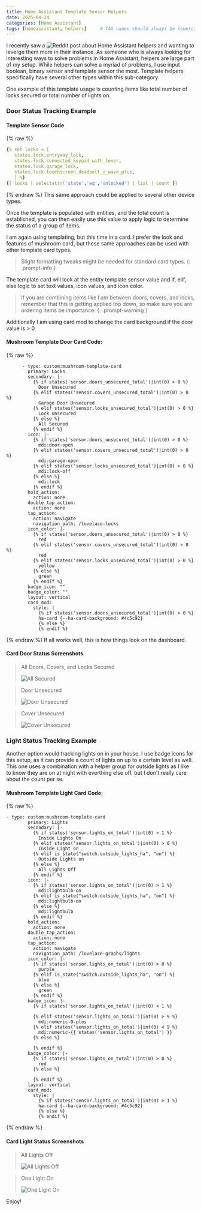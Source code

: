 ```yaml
---
title: Home Assistant Template Sensor Helpers
date: 2025-04-24
categories: [Home Assistant]
tags: [homeassistant, helpers]     # TAG names should always be lowercase
---
```


I recently saw a ![Reddit post](https://www.reddit.com/r/homeassistant/comments/1k6p6lg/ha_helpers/) about Home Assistant helpers and wanting to leverge them more in their instance.  As someone who is always looking for interesting ways to solve problems in Home Assistant, helpers are large part of my setup.  While helpers can solve a myriad of problems, I use input boolean, binary sensor and template sensor the most.  Template helpers specifically have several other types within this sub-category.

One example of this template usage is counting items like total number of locks secured or total number of lights on. 

### Door Status Tracking Example

#### Template Sensor Code
{% raw %}
```yaml
{% set locks = [
   states.lock.entryway_lock,
   states.lock.connected_keypad_with_lever,
   states.lock.garage_lock,
   states.lock.touchscreen_deadbolt_z_wave_plus,
   ] %}
{{ locks | selectattr('state','eq','unlocked') | list | count }}
```
{% endraw %}
This same approach could be applied to several other device types. 
 
Once the template is populated with entities, and the total count is established, you can then easily use this value to apply logic to determine the status of a group of items.

I am again using templating, but this time in a card.  I prefer the look and features of mushroom card, but these same approaches can be used with other template card types.  

> Slight formatting tweaks might be needed for standard card types. 
{: .prompt-info }

The template card will look at the entity template sensor value and if, elif, else logic to set text values, icon values, and icon color.

> If you are combining items like I am between doors, covers, and locks, remember that this is getting applied top down, so make sure you are ordering items be importance.
{: .prompt-warning }

Additionally I am using card mod to change the card background if the door value is > 0

#### Mushroom Template Door Card Code:
{% raw %}
```
      - type: custom:mushroom-template-card
        primary: Locks
        secondary: |-
          {% if states('sensor.doors_unsecured_total')|int(0) > 0 %}
            Door Unsecured
          {% elif states('sensor.covers_unsecured_total')|int(0) > 0 %}
            Garage Door Unsecured
          {% elif states('sensor.locks_unsecured_total')|int(0) > 0 %}
            Lock Unsecured
          {% else %}
            All Secured
          {% endif %}
        icon: |-
          {% if states('sensor.doors_unsecured_total')|int(0) > 0 %}
            mdi:door-open
          {% elif states('sensor.covers_unsecured_total')|int(0) > 0 %}
            mdi:garage-open
          {% elif states('sensor.locks_unsecured_total')|int(0) > 0 %}
            mdi:lock-off
          {% else %}
            mdi:lock
          {% endif %}
        hold_action:
          action: none
        double_tap_action:
          action: none
        tap_action:
          action: navigate
          navigation_path: /lovelace-locks
        icon_color: |-
          {% if states('sensor.doors_unsecured_total')|int(0) > 0 %}
            red
          {% elif states('sensor.covers_unsecured_total')|int(0) > 0 %}
            red
          {% elif states('sensor.locks_unsecured_total')|int(0) > 0 %}
            yellow
          {% else %}
            green
          {% endif %}
        badge_icon: ""
        badge_color: ""
        layout: vertical
        card_mod:
          style: |
            {% if states('sensor.doors_unsecured_total')|int(0) > 0 %}
            ha-card {--ha-card-background: #4c5c92} 
            {% else %}
            {% endif %}
```
{% endraw %}
If all works well, this is how things look on the dashboard.

#### Card Door Status Screenshots

> All Doors, Covers, and Locks Secured
>
> ![All Secured](https://github.com/user-attachments/assets/5a5da5c6-42ec-41e0-b5f0-e5335adccd7a)

> Door Unsecured
>
> ![Door Unsecured](https://github.com/user-attachments/assets/42a829d2-04c9-45d7-bd17-7952368c40fa)

> Cover Unsecured
>
> ![Cover Unsecured](https://github.com/user-attachments/assets/7856b505-e171-4bc3-8669-f56e275d606d)

 

### Light Status Tracking Example

Another option would tracking lights on in your house.  I use badge icons for this setup, as it can provide a count of lights on up to a certain level as well. This one uses a combination with a helper group for outside lights as I like to know they are on at night with everthing else off, but I don't really care about the count per se. 

#### Mushroom Template Light Card Code:
{% raw %}
```
- type: custom:mushroom-template-card
        primary: Lights
        secondary: |-
          {% if states('sensor.lights_on_total')|int(0) > 1 %}
            Inside Lights On
          {% elif states('sensor.lights_on_total')|int(0) > 0 %}
            Inside Light on
          {% elif is_state("switch.outside_lights_ha", "on") %}
            Outside Lights on
          {% else %}
            All Lights Off
          {% endif %}
        icon: |-
          {% if states('sensor.lights_on_total')|int(0) > 1 %}
            mdi:lightbulb-on
          {% elif is_state("switch.outside_lights_ha", "on") %}
            mdi:lightbulb-on
          {% else %}
            mdi:lightbulb
          {% endif %}
        hold_action:
          action: none
        double_tap_action:
          action: none
        tap_action:
          action: navigate
          navigation_path: /lovelace-graphs/lights
        icon_color: |-
          {% if states('sensor.lights_on_total')|int(0) > 0 %}
            purple
          {% elif is_state("switch.outside_lights_ha", "on") %}
            blue
          {% else %}
            green
          {% endif %}
        badge_icon: |-
          {% if states('sensor.lights_on_total')|int(0) < 1 %}

          {% elif states('sensor.lights_on_total')|int(0) > 9 %}
            mdi:numeric-9-plus
          {% elif states('sensor.lights_on_total')|int(0) < 9 %}
            mdi:numeric-{{ states('sensor.lights_on_total') }}
          {% else %}

          {% endif %}
        badge_color: |-
          {% if states('sensor.lights_on_total')|int(0) > 0 %}
            red
          {% else %}
            
          {% endif %}
        layout: vertical
        card_mod:
          style: |
            {% if states('sensor.lights_on_total')|int(0) > 1 %}
            ha-card {--ha-card-background: #4c5c92} 
            {% else %}
            {% endif %}
```
{% endraw %}
#### Card Light Status Screenshots

> All Lights Off
> 
>![All Lights Off](https://github.com/user-attachments/assets/be7f01fe-21e1-4f82-a53a-1ec5fd94b370)

> One Light On
> 
>![One Light On](https://github.com/user-attachments/assets/b64c7570-0888-4304-9de3-db504f0f4616)

Enjoy!
